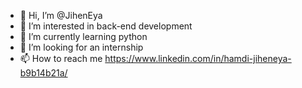 - 👋 Hi, I’m @JihenEya
- 👀 I’m interested in back-end development
- 🌱 I’m currently learning python 
- 💞️ I’m looking for  an internship
- 📫 How to reach me https://www.linkedin.com/in/hamdi-jiheneya-b9b14b21a/

<!---

--->
